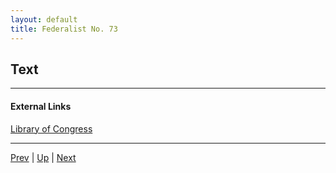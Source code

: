 ```yaml
---
layout: default
title: Federalist No. 73
---
```


## Text

---
#### External Links
[Library of Congress]()

---

[Prev](72.md) | [Up](README.md) | [Next](74.md)
